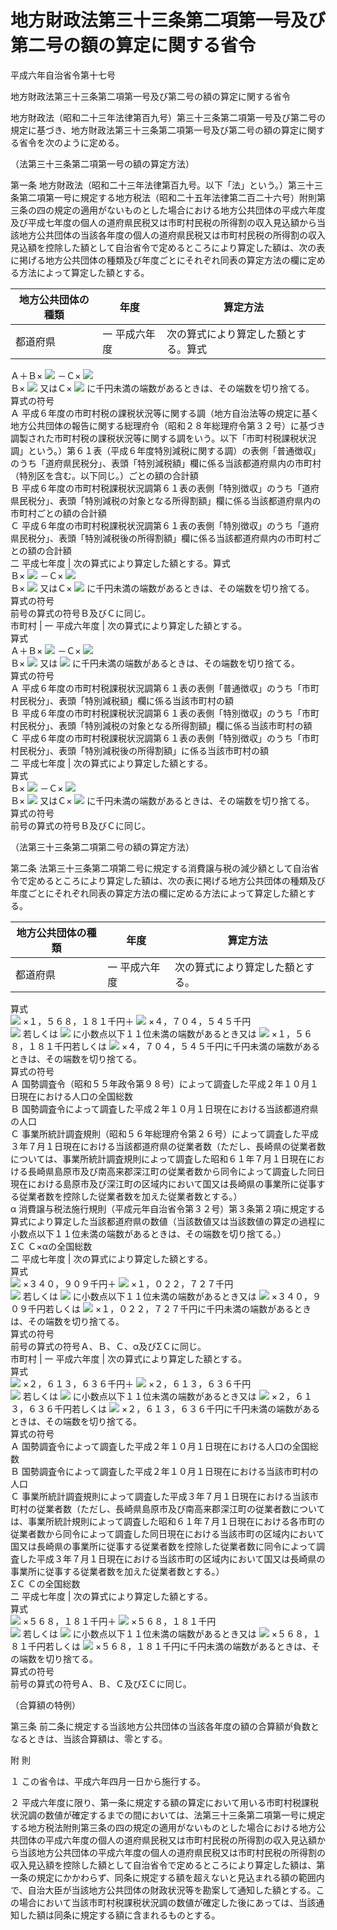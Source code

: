 # 地方財政法第三十三条第二項第一号及び第二号の額の算定に関する省令

平成六年自治省令第十七号

地方財政法第三十三条第二項第一号及び第二号の額の算定に関する省令

地方財政法（昭和二十三年法律第百九号）第三十三条第二項第一号及び第二号の規定に基づき、地方財政法第三十三条第二項第一号及び第二号の額の算定に関する省令を次のように定める。

（法第三十三条第二項第一号の額の算定方法）

第一条 地方財政法（昭和二十三年法律第百九号。以下「法」という。）第三十三条第二項第一号に規定する地方税法（昭和二十五年法律第二百二十六号）附則第三条の四の規定の適用がないものとした場合における地方公共団体の平成六年度及び平成七年度の個人の道府県民税又は市町村民税の所得割の収入見込額から当該地方公共団体の当該各年度の個人の道府県民税又は市町村民税の所得割の収入見込額を控除した額として自治省令で定めるところにより算定した額は、次の表に掲げる地方公共団体の種類及び年度ごとにそれぞれ同表の算定方法の欄に定める方法によって算定した額とする。

地方公共団体の種類 | 年度 | 算定方法  
---|---|---  
都道府県 | 一 平成六年度 |  次の算式により算定した額とする。算式  
Ａ＋Ｂ× ![](/./pict/H06F04301000017-001.jpg) －Ｃ× ![](/./pict/H06F04301000017-002.jpg)   
Ｂ× ![](/./pict/H06F04301000017-001.jpg) 又はＣ× ![](/./pict/H06F04301000017-002.jpg) に千円未満の端数があるときは、その端数を切り捨てる。  
算式の符号  
Ａ 平成６年度の市町村税の課税状況等に関する調（地方自治法等の規定に基く地方公共団体の報告に関する総理府令（昭和２８年総理府令第３２号）に基づき調製された市町村税の課税状況等に関する調をいう。以下「市町村税課税状況調」という。）第６１表（平成６年度特別減税に関する調）の表側「普通徴収」のうち「道府県民税分」、表頭「特別減税額」欄に係る当該都道府県内の市町村（特別区を含む。以下同じ。）ごとの額の合計額  
Ｂ 平成６年度の市町村税課税状況調第６１表の表側「特別徴収」のうち「道府県民税分」、表頭「特別減税の対象となる所得割額」欄に係る当該都道府県内の市町村ごとの額の合計額  
Ｃ 平成６年度の市町村税課税状況調第６１表の表側「特別徴収」のうち「道府県民税分」、表頭「特別減税後の所得割額」欄に係る当該都道府県内の市町村ごとの額の合計額  
二 平成七年度 |  次の算式により算定した額とする。算式  
Ｂ× ![](/./pict/H06F04301000017-003.jpg) －Ｃ× ![](/./pict/H06F04301000017-004.jpg)   
Ｂ× ![](/./pict/H06F04301000017-003.jpg) 又はＣ× ![](/./pict/H06F04301000017-004.jpg) に千円未満の端数があるときは、その端数を切り捨てる。  
算式の符号  
前号の算式の符号Ｂ及びＣに同じ。  
市町村 | 一 平成六年度 |  次の算式により算定した額とする。  
算式  
Ａ＋Ｂ× ![](/./pict/H06F04301000017-001.jpg) －Ｃ× ![](/./pict/H06F04301000017-002.jpg)   
Ｂ× ![](/./pict/H06F04301000017-001.jpg) 又は ![](/./pict/H06F04301000017-002.jpg) に千円未満の端数があるときは、その端数を切り捨てる。  
算式の符号  
Ａ 平成６年度の市町村税課税状況調第６１表の表側「普通徴収」のうち「市町村民税分」、表頭「特別減税額」欄に係る当該市町村の額  
Ｂ 平成６年度の市町村税課税状況調第６１表の表側「特別徴収」のうち「市町村民税分」、表頭「特別減税の対象となる所得割額」欄に係る当該市町村の額  
Ｃ 平成６年度の市町村税課税状況調第６１表の表側「特別徴収」のうち「市町村民税分」、表頭「特別減税後の所得割額」に係る当該市町村の額  
二 平成七年度 |  次の算式により算定した額とする。  
算式  
Ｂ× ![](/./pict/H06F04301000017-003.jpg) －Ｃ× ![](/./pict/H06F04301000017-004.jpg)   
Ｂ× ![](/./pict/H06F04301000017-003.jpg) 又はＣ× ![](/./pict/H06F04301000017-004.jpg) に千円未満の端数があるときは、その端数を切り捨てる。  
算式の符号  
前号の算式の符号Ｂ及びＣに同じ。  
  
（法第三十三条第二項第二号の額の算定方法）

第二条 法第三十三条第二項第二号に規定する消費譲与税の減少額として自治省令で定めるところにより算定した額は、次の表に掲げる地方公共団体の種類及び年度ごとにそれぞれ同表の算定方法の欄に定める方法によって算定した額とする。

地方公共団体の種類 | 年度 | 算定方法  
---|---|---  
都道府県 | 一 平成六年度 |  次の算式により算定した額とする。  
算式  
![](/./pict/H06F04301000017-005.jpg) ×１，５６８，１８１千円＋ ![](/./pict/H06F04301000017-006.jpg) ×４，７０４，５４５千円  
![](/./pict/H06F04301000017-005.jpg) 若しくは ![](/./pict/H06F04301000017-006.jpg) に小数点以下１１位未満の端数があるとき又は ![](/./pict/H06F04301000017-005.jpg) ×１，５６８，１８１千円若しくは ![](/./pict/H06F04301000017-006.jpg) ×４，７０４，５４５千円に千円未満の端数があるときは、その端数を切り捨てる。  
算式の符号  
Ａ 国勢調査令（昭和５５年政令第９８号）によって調査した平成２年１０月１日現在における人口の全国総数  
Ｂ 国勢調査令によって調査した平成２年１０月１日現在における当該都道府県の人口  
Ｃ 事業所統計調査規則（昭和５６年総理府令第２６号）によって調査した平成３年７月１日現在における当該都道府県の従業者数（ただし、長崎県の従業者数については、事業所統計調査規則によって調査した昭和６１年７月１日現在における長崎県島原市及び南高来郡深江町の従業者数から同令によって調査した同日現在における島原市及び深江町の区域内において国又は長崎県の事業所に従事する従業者数を控除した従業者数を加えた従業者数とする。）  
α 消費譲与税法施行規則（平成元年自治省令第３２号）第３条第２項に規定する算式により算定した当該都道府県の数値（当該数値又は当該数値の算定の過程に小数点以下１１位未満の端数があるときは、その端数を切り捨てる。）  
ΣＣ Ｃ×αの全国総数  
二 平成七年度 |  次の算式により算定した額とする。  
算式  
![](/./pict/H06F04301000017-005.jpg) ×３４０，９０９千円＋ ![](/./pict/H06F04301000017-006.jpg) ×１，０２２，７２７千円  
![](/./pict/H06F04301000017-005.jpg) 若しくは ![](/./pict/H06F04301000017-006.jpg) に小数点以下１１位未満の端数があるとき又は ![](/./pict/H06F04301000017-005.jpg) ×３４０，９０９千円若しくは ![](/./pict/H06F04301000017-006.jpg) ×１，０２２，７２７千円に千円未満の端数があるときは、その端数を切り捨てる。  
算式の符号  
前号の算式の符号Ａ、Ｂ、Ｃ、α及びΣＣに同じ。  
市町村 | 一 平成六年度 |  次の算式により算定した額とする。  
算式  
![](/./pict/H06F04301000017-005.jpg) ×２，６１３，６３６千円＋ ![](/./pict/H06F04301000017-007.jpg) ×２，６１３，６３６千円  
![](/./pict/H06F04301000017-005.jpg) 若しくは ![](/./pict/H06F04301000017-007.jpg) に小数点以下１１位未満の端数があるとき又は ![](/./pict/H06F04301000017-005.jpg) ×２，６１３，６３６千円若しくは ![](/./pict/H06F04301000017-007.jpg) ×２，６１３，６３６千円に千円未満の端数があるときは、その端数を切り捨てる。  
算式の符号  
Ａ 国勢調査令によって調査した平成２年１０月１日現在における人口の全国総数  
Ｂ 国勢調査令によって調査した平成２年１０月１日現在における当該市町村の人口  
Ｃ 事業所統計調査規則によって調査した平成３年７月１日現在における当該市町村の従業者数（ただし、長崎県島原市及び南高来郡深江町の従業者数については、事業所統計規則によって調査した昭和６１年７月１日現在における各市町の従業者数から同令によって調査した同日現在における当該市町の区域内において国又は長崎県の事業所に従事する従業者数を控除した従業者数に同令によって調査した平成３年７月１日現在における当該市町の区域内において国又は長崎県の事業所に従事する従業者数を加えた従業者数とする。）  
ΣＣ Ｃの全国総数  
二 平成七年度 |  次の算式により算定した額とする。  
算式  
![](/./pict/H06F04301000017-005.jpg) ×５６８，１８１千円＋ ![](/./pict/H06F04301000017-007.jpg) ×５６８，１８１千円  
![](/./pict/H06F04301000017-005.jpg) 若しくは ![](/./pict/H06F04301000017-007.jpg) に小数点以下１１位未満の端数があるとき又は ![](/./pict/H06F04301000017-005.jpg) ×５６８，１８１千円若しくは ![](/./pict/H06F04301000017-007.jpg) ×５６８，１８１千円に千円未満の端数があるときは、その端数を切り捨てる。  
算式の符号  
前号の算式の符号Ａ、Ｂ、Ｃ及びΣＣに同じ。  
  
（合算額の特例）

第三条 前二条に規定する当該地方公共団体の当該各年度の額の合算額が負数となるときは、当該合算額は、零とする。

附 則

１ この省令は、平成六年四月一日から施行する。

２ 平成六年度に限り、第一条に規定する額の算定において用いる市町村税課税状況調の数値が確定するまでの間においては、法第三十三条第二項第一号に規定する地方税法附則第三条の四の規定の適用がないものとした場合における地方公共団体の平成六年度の個人の道府県民税又は市町村民税の所得割の収入見込額から当該地方公共団体の平成六年度の個人の道府県民税又は市町村民税の所得割の収入見込額を控除した額として自治省令で定めるところにより算定した額は、第一条の規定にかかわらず、同条に規定する額を超えないと見込まれる額の範囲内で、自治大臣が当該地方公共団体の財政状況等を勘案して通知した額とする。この場合において当該市町村税課税状況調の数値が確定した後にあっては、当該通知した額は同条に規定する額に含まれるものとする。
